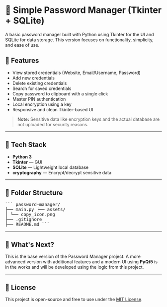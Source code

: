 # 🔐 Simple Password Manager (Tkinter + SQLite)

A basic password manager built with Python using Tkinter for the UI and SQLite for data storage. This version focuses on functionality, simplicity, and ease of use. 

## 🧩 Features

- View stored credentials (Website, Email/Username, Password)
- Add new credentials
- Delete existing credentials
- Search for saved credentials
- Copy password to clipboard with a single click
- Master PIN authentication
- Local encryption using a key
- Responsive and clean Tkinter-based UI

> **Note:** Sensitive data like encryption keys and the actual database are not uploaded for security reasons.

---

## 💾 Tech Stack

- **Python 3**
- **Tkinter** — GUI
- **SQLite** — Lightweight local database
- **cryptography** — Encrypt/decrypt sensitive data

---

## 📁 Folder Structure

<pre>``` password-manager/ 
├── main.py ├── assets/ 
│ └── copy_icon.png 
├── .gitignore 
├── README.md ``` </pre>


---

## 🚧 What's Next?

This is the base version of the Password Manager project. A more advanced version with additional features and a modern UI using **PyQt5** is in the works and will be developed using the logic from this project.

---

## 📜 License

This project is open-source and free to use under the [MIT License](https://opensource.org/licenses/MIT).
